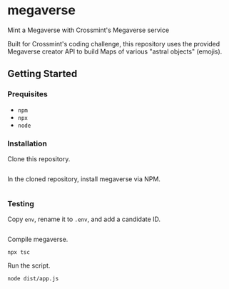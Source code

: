 # megaverse
Mint a Megaverse with Crossmint's Megaverse service

Built for Crossmint's coding challenge, this repository uses the provided 
Megaverse creator API to build Maps of various "astral objects" (emojis).

## Getting Started
### Prequisites
- `npm`
- `npx`
- `node`

### Installation
Clone this repository.
```
```

In the cloned repository, install megaverse via NPM.
```
```

### Testing
Copy `env`, rename it to `.env`, and add a candidate ID.
```
```

Compile megaverse.
```
npx tsc
```

Run the script.
```
node dist/app.js
```

